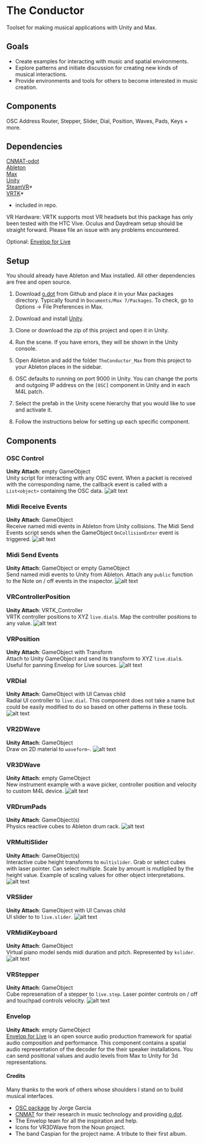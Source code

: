 The Conductor 
========================

Toolset for making musical applications with Unity and Max.

## Goals
- Create examples for interacting with music and spatial environments.
- Explore patterns and initiate discussion for creating new kinds of musical interactions.
- Provide environments and tools for others to become interested in music creation.

## Components
OSC Address Router, Stepper, Slider, Dial, Position, Waves, Pads, Keys + more.

## Dependencies
[CNMAT-odot](https://github.com/CNMAT/CNMAT-odot) \
[Ableton](https://www.ableton.com/) \
[Max](https://cycling74.com/products/max/) \
[Unity](https://unity3d.com/unity) \
[SteamVR](https://www.assetstore.unity3d.com/en/#!/content/32647)* \
[VRTK](https://www.assetstore.unity3d.com/en/#!/content/64131)* 
* included in repo.

VR Hardware: VRTK supports most VR headsets but this package has only been tested with the HTC Vive. Oculus and Daydream setup should be straight forward. Please file an issue with any problems encountered.

Optional:
[Envelop for Live](https://github.com/EnvelopSound/EnvelopForLive)

## Setup

You should already have Ableton and Max installed. All other dependencies are free and open source.

1. Download [o.dot](https://github.com/CNMAT/CNMAT-odot) from Github and place it in your Max packages directory. Typically found in `Documents/Max 7/Packages`. To check, go to Options -> File Preferences in Max.

2. Download and install [Unity](https://unity3d.com/unity).

3. Clone or download the zip of this project and open it in Unity.

4. Run the scene. If you have errors, they will be shown in the Unity console. 

5. Open Ableton and add the folder `TheConductor_Max` from this project to your Ableton places in the sidebar. 

6. OSC defaults to running on port 9000 in Unity. You can change the ports and outgoing IP address on the `[OSC]` component in Unity and in each M4L patch.

7. Select the prefab in the Unity scene hierarchy that you would like to use and activate it. 

8. Follow the instructions below for setting up each specific component. 

## Components

### OSC Control
**Unity Attach**: empty GameObject \
Unity script for interacting with any OSC event. When a packet is received with the corresponding name, the callback event is called with a `List<object>` containing the OSC data. 
![alt text](Docs/TC_OSCControl.jpg "OSC Control")

### Midi Receive Events
**Unity Attach**: GameObject \
Receive named midi events in Ableton from Unity collisions. The Midi Send Events script  sends when the GameObject `OnCollisionEnter` event is triggered.
![alt text](Docs/TC_MidiReceive.jpg "Midi Receive")

### Midi Send Events
**Unity Attach**: GameObject or empty GameObject \
Send named midi events to Unity from Ableton. Attach any `public` function to the Note on / off events in the inspector.
![alt text](Docs/TC_MidiSend.jpg "Midi Send")

### VRControllerPosition
**Unity Attach**: VRTK_Controller \
VRTK controller positions to XYZ `live.dial`s. Map the controller positions to any value.
![alt text](Docs/TC_VRControllerPosition.jpg "VR Controller Position")

### VRPosition
**Unity Attach**: GameObject with Transform \
Attach to Unity GameObject and send its transform to XYZ `live.dial`s. Useful for panning Envelop for Live sources.
![alt text](Docs/TC_VRPosition.jpg "VR  Position")

### VRDial
**Unity Attach**: GameObject with UI Canvas child \
Radial UI controller to `live.dial`. This component does not take a name but could be easily modified to do so based on other patterns in these tools.
![alt text](Docs/TC_VRDial.jpg "VR  Dial")

### VR2DWave
**Unity Attach**: GameObject \
Draw on 2D material to `waveform~`. 
![alt text](Docs/TC_VRDrawWave.jpg "VR  Draw Wave")

### VR3DWave
**Unity Attach**: empty GameObject \
New instrument example with a wave picker, controller position and velocity to custom M4L device. 
![alt text](Docs/TC_VR3dWave.jpg "VR 3d Wave")

### VRDrumPads
**Unity Attach**: GameObject(s) \
Physics reactive cubes to Ableton drum rack.
![alt text](Docs/TC_VRDrumPad.jpg "VR Drum Pads")

### VRMultiSlider
**Unity Attach**: GameObject(s) \
Interactive cube height transforms to `multislider`. Grab or select cubes with laser pointer. Can select multiple. Scale by amount is mutliplied by the height value. Example of scaling values for other object interpretations.
![alt text](Docs/TC_VRMultislider.jpg "VR Multi Slider")

### VRSlider
**Unity Attach**: GameObject with UI Canvas child \
UI slider to to `live.slider`.
![alt text](Docs/TC_VRSlider.jpg "VR  Slider")

### VRMidiKeyboard
**Unity Attach**: GameObject \
Virtual piano model sends midi duration and pitch. Represented by `kslider`.
![alt text](Docs/TC_VRMidiKeyboard.jpg "VR  Midi Keyboard")

### VRStepper
**Unity Attach**: GameObject \
Cube represenation of a stepper to `live.step`. Laser pointer controls on / off and touchpad controls velocity.
![alt text](Docs/TC_VRStepper.jpg "VR  Midi Keyboard")

### Envelop
**Unity Attach**: empty GameObject \
[Envelop for Live](https://github.com/EnvelopSound/EnvelopForLive) is an open source audio production framework for spatial audio composition and performance. This component contains a spatial audio representation of the decoder for the their speaker installations. You can send positional values and audio levels from Max to Unity for 3d representations. 

#### Credits
Many thanks to the work of others whose shoulders I stand on to build musical interfaces.

- [OSC package](https://github.com/jorgegarcia/UnityOSC) by Jorge Garcia
- [CNMAT](http://cnmat.berkeley.edu/) for their research in music technology and providing [o.dot](https://github.com/CNMAT/CNMAT-odot).
- The Envelop team for all the inspiration and help.
- Icons for VR3DWave from the Noun project.
- The band Caspian for the project name. A tribute to their first album.
